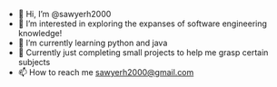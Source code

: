 - 👋 Hi, I’m @sawyerh2000
- 👀 I’m interested in exploring the expanses of software engineering knowledge!
- 🌱 I’m currently learning python and java
- 💞️ Currently just completing small projects to help me grasp certain subjects
- 📫 How to reach me sawyerh2000@gmail.com

<!---
lewisdottt/lewisdottt is a ✨ special ✨ repository because its `README.md` (this file) appears on your GitHub profile.
You can click the Preview link to take a look at your changes.
--->

